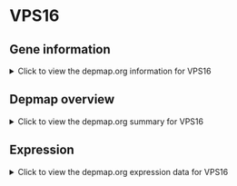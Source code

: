 <h1>VPS16</h1>

<h2>Gene information</h2>
<details>
  <summary>Click to view the depmap.org information for VPS16</summary>
  <p><a href="https://depmap.org/portal/gene/VPS16?tab=about" target="_BLANK">Open page in a new tab...</a></p>
  <iframe src="https://depmap.org/portal/gene/VPS16?tab=about" style="border:none;width:100%;height:800px"></iframe>
</details>

<h2>Depmap overview</h2>
<details>
  <summary>Click to view the depmap.org summary for VPS16</summary>
  <p><a href="https://depmap.org/portal/gene/VPS16?tab=overview" target="_BLANK">Open page in a new tab...</a></p>
  <iframe src="https://depmap.org/portal/gene/VPS16?tab=overview" style="border:none;width:100%;height:800px"></iframe>
</details>

<h2>Expression</h2>
<details>
  <summary>Click to view the depmap.org expression data for VPS16</summary>
  <p><a href="https://depmap.org/portal/gene/VPS16?tab=characterization" target="_BLANK">Open page in a new tab...</a></p>
  <iframe src="https://depmap.org/portal/gene/VPS16?tab=characterization" style="border:none;width:100%;height:800px"></iframe>
</details>


<!--
<h2>Reactome Pathway diagram</h2>
<details>
  <summary>Click to view the Reactome pathway for VPS16</summary>
  <p><a href="PURL" target="_BLANK">Open page in a new tab...</a></p>
  PNAME
</details>
-->


